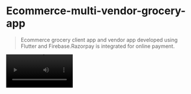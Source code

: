 # Ecommerce-multi-vendor-grocery-app

> Ecommerce grocery client app and vendor app developed using Flutter and Firebase.Razorpay is integrated for online payment.

<video src='https://github.com/SumanthGaneshan/Ecommerce-multi-vendor-grocery-app/blob/main/preview/vendor_app_preview.mp4' width=180/>



